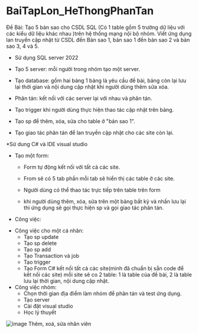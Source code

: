 # BaiTapLon_HeThongPhanTan
Đề Bài:
Tạo 5 bản sao cho CSDL SQL (Có 1 table gồm 5 trường dữ liệu với các kiểu dữ liệu khác nhau )trên hệ thống mạng nội bộ nhóm. 
Viết ứng dụng lan truyền cập nhật từ CSDL đến Bản sao 1, bản sao 1 đến bản sao 2 và bản sao 3, 4 và 5.

* Sử dụng SQL server 2022

- Tạo 5 server: mỗi người trong nhóm tạo một server.

- Tạo database: gồm hai bảng 1 bảng là yêu cầu đề bài, bảng còn lại
lưu lại thời gian và nội dung cập nhật khi người dùng thêm sửa xóa.

- Phân tán: kết nối với các server lại với nhau và phân tán.

- Tạo trigger khi người dùng thực hiện thao tác cập nhật trên bảng.

- Tạo sp để thêm, xóa, sửa cho table ở "bản sao 1".

- Tạo giao tác phân tán để lan truyền cập nhật cho các site còn lại.

*Sử dung C# và IDE visual studio

- Tạo một form:
	+ Form tự động kết nối với tất cả các site.

	+ From sẽ có 5 tab phần mỗi tab sẽ hiển thị các table ở các site.

	+ Người dùng có thể thao tác trực tiếp trên table trên form

	+ khi người dùng thêm, xóa, sửa trên một bảng bất kỳ và nhấn lưu lại
	 thì ứng dụng sẽ gọi thực hiện sp và gọi giao tác phân tán.

* Công việc:
- Công việc cho một cá nhân:
	+ Tạo sp update
	+ Tạo sp delete
	+ Tạo sp add
	+ Tạo Transaction và job
	+ Tạo trigger
	+ Tạo Form C# kết nối tất cả các site(mình đã chuẩn bị sẵn code để kết nối các site)
	mỗi site sẽ co 2 table: 1 là table của đề bài, 2 là table lưu lại thời gian, nội dung cập nhật.
- Công việc nhóm: 
	+ Chọn thời gian địa điểm làm nhóm để phân tán và test ứng dụng.
	+ Tạo server
	+ Cài đặt visual studio
	+ Học lý thuyết

![image](https://github.com/QuachNamLuong/BaiTapLon_HeThongPhanTan/assets/82036270/0529fbfb-3cd1-4d97-97f4-ef5d7afa62d5)
Thêm, xoá, sửa nhân viên



